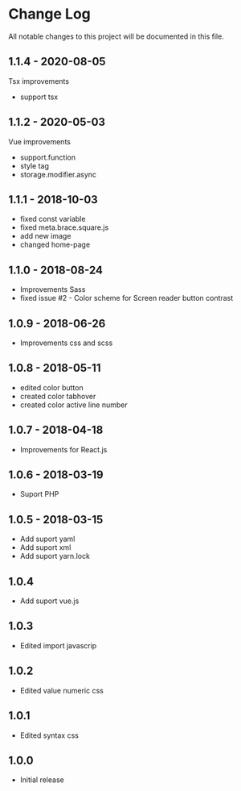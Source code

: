 # Change Log

All notable changes to this project will be documented in this file.

## 1.1.4 - 2020-08-05

Tsx improvements

 - support tsx

## 1.1.2 - 2020-05-03

Vue improvements

 - support.function
 - style tag
 - storage.modifier.async

## 1.1.1 - 2018-10-03

- fixed const variable
- fixed meta.brace.square.js
- add new image
- changed home-page

## 1.1.0 - 2018-08-24

- Improvements Sass
- fixed issue #2 - Color scheme for Screen reader button contrast

## 1.0.9 - 2018-06-26

- Improvements css and scss

## 1.0.8 - 2018-05-11

- edited color button
- created color tabhover
- created color active line number

## 1.0.7 - 2018-04-18

- Improvements for React.js

## 1.0.6 - 2018-03-19

- Suport PHP

## 1.0.5 - 2018-03-15

- Add suport yaml
- Add suport xml
- Add suport yarn.lock

## 1.0.4

- Add suport vue.js

## 1.0.3

- Edited import javascrip

## 1.0.2

- Edited value numeric css

## 1.0.1

- Edited syntax css

## 1.0.0

- Initial release
